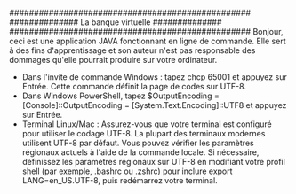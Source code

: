 #################################################
############## La banque virtuelle ##############
#################################################
Bonjour, ceci est une application JAVA fonctionnant en ligne de commande. Elle sert à des fins d'apprentissage et son auteur n'est pas responsable des dommages qu'elle pourrait produire sur votre ordinateur.

- Dans l'invite de commande Windows : tapez chcp 65001 et appuyez sur Entrée. Cette commande définit la page de codes sur UTF-8.
- Dans Windows PowerShell, tapez $OutputEncoding = [Console]::OutputEncoding = [System.Text.Encoding]::UTF8 et appuyez sur Entrée.
- Terminal Linux/Mac : Assurez-vous que votre terminal est configuré pour utiliser le codage UTF-8. La plupart des terminaux modernes utilisent UTF-8 par défaut. Vous pouvez vérifier les paramètres régionaux actuels à l'aide de la commande locale. Si nécessaire, définissez les paramètres régionaux sur UTF-8 en modifiant votre profil shell (par exemple, .bashrc ou .zshrc) pour inclure export LANG=en_US.UTF-8, puis redémarrez votre terminal.
